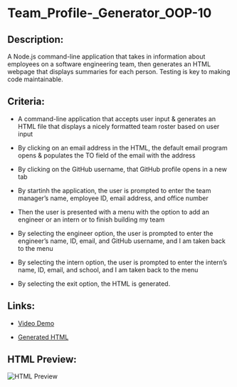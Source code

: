 # Team_Profile-_Generator_OOP-10

## Description:
A Node.js command-line application that takes in information about employees on a software engineering team, then generates an HTML webpage that displays summaries for each person. Testing is key to making code maintainable.

## Criteria:

* A command-line application that accepts user input & generates an HTML file that displays a nicely formatted team roster based on user input

* By clicking on an email address in the HTML, the default email program opens & populates the TO field of the email with the address

* By clicking on the GitHub username, that GitHub profile opens in a new tab

* By startinh the application, the user is prompted to enter the team manager’s name, employee ID, email address, and office number

* Then the user is presented with a menu with the option to add an engineer or an intern or to finish building my team

* By selecting the engineer option, the user is prompted to enter the engineer’s name, ID, email, and GitHub username, and I am taken back to the menu

* By selecting the intern option, the user is prompted to enter the intern’s name, ID, email, and school, and I am taken back to the menu

* By selecting the exit option, the HTML is generated.

## Links:

* [Video Demo]()

* [Generated HTML]()

## HTML Preview:

![HTML Preview]()